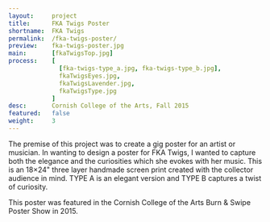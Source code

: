 ```yaml
---
layout:     project
title:      FKA Twigs Poster
shortname:  FKA Twigs
permalink:  /fka-twigs-poster/
preview:    fka-twigs-poster.jpg
main:       [fkaTwigsTop.jpg]
process:    [
              [fka-twigs-type_a.jpg, fka-twigs-type_b.jpg],
              fkaTwigsEyes.jpg,
              fkaTwigsLavender.jpg,
              fkaTwigsType.jpg
            ]
desc:       Cornish College of the Arts, Fall 2015
featured:   false
weight:     3
---
```


The premise of this project was to create a gig poster for an artist or musician. In wanting to design a poster for FKA Twigs, I wanted to capture both the elegance and the curiosities which she evokes with her music. This is an 18×24" three layer handmade screen print created with the collector audience in mind. TYPE A is an elegant version and TYPE B captures a twist of curiosity.

This poster was featured in the Cornish College of the Arts Burn & Swipe Poster Show in 2015.

